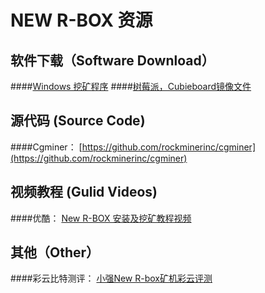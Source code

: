 # NEW R-BOX 资源

## 软件下载（Software Download）
####[Windows 挖矿程序](https://github.com/rockminerinc/cgminer-for-Rocket-box)
####[树莓派，Cubieboard镜像文件](http://pan.baidu.com/s/1jGsrfU2)

## 源代码 (Source Code)
####Cgminer： [https://github.com/rockminerinc/cgminer](https://github.com/rockminerinc/cgminer)

## 视频教程 (Gulid Videos)
####优酷： [New R-BOX 安装及挖矿教程视频](http://v.youku.com/v_show/id_XNzg1ODUzMTEy.html)

## 其他（Other）
####彩云比特测评： [小强New R-box矿机彩云评测](http://www.cybtc.com/article-1378-1.html)
